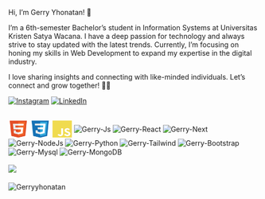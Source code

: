 Hi, I’m Gerry Yhonatan! 👋

I’m a 6th-semester Bachelor’s student in Information Systems at Universitas Kristen Satya Wacana. I have a deep passion for technology and always strive to stay updated with the latest trends. Currently, I’m focusing on honing my skills in Web Development to expand my expertise in the digital industry.

I love sharing insights and connecting with like-minded individuals. Let’s connect and grow together! 🚀🔥

<!-- ## 🌐 Socials: -->
[![Instagram](https://img.shields.io/badge/Instagram-%23E4405F.svg?logo=Instagram&logoColor=white)](https://instagram.com/gerryyhonatan) [![LinkedIn](https://img.shields.io/badge/LinkedIn-%230077B5.svg?logo=linkedin&logoColor=white)](https://www.linkedin.com/in/gerry-yhonatan/) 
 
<!-- ## 💻 Technical Skills:

- **Frontend Development:** HTML/CSS3, JavaScript, Bootstrap :v
- **Tools and Design:** VSCode, GitHub and Figma -->


<div style="display: inline_block"><br>
  <img align="center" alt="Gerry-HTML" height="35" width="40" src="https://raw.githubusercontent.com/devicons/devicon/master/icons/html5/html5-original.svg">
  <img align="center" alt="Gerry-CSS" height="35" width="40" src="https://raw.githubusercontent.com/devicons/devicon/master/icons/css3/css3-original.svg">
  <img align="center" alt="Gerry-Js" height="35" width="40" src="https://raw.githubusercontent.com/devicons/devicon/master/icons/javascript/javascript-plain.svg">
  <img align="center" alt="Gerry-Js" height="35" width="40" src="https://cdn.jsdelivr.net/gh/devicons/devicon@latest/icons/typescript/typescript-original.svg">
  <img align="center" alt="Gerry-React" height="35" width="40" src="https://cdn.jsdelivr.net/gh/devicons/devicon@latest/icons/react/react-original.svg"">
  <img align="center" alt="Gerry-Next" height="35" width="40" src="https://cdn.jsdelivr.net/gh/devicons/devicon@latest/icons/nextjs/nextjs-original.svg">
  <img align="center" alt="Gerry-NodeJs" height="35" width="40" src="https://cdn.jsdelivr.net/gh/devicons/devicon@latest/icons/nodejs/nodejs-original-wordmark.svg">
  <img align="center" alt="Gerry-Python" height="35" width="40" src="https://cdn.jsdelivr.net/gh/devicons/devicon@latest/icons/python/python-original.svg">
  <img align="center" alt="Gerry-Tailwind" height="35" width="40" src="https://cdn.jsdelivr.net/gh/devicons/devicon@latest/icons/tailwindcss/tailwindcss-original.svg">
  <img align="center" alt="Gerry-Bootstrap" height="35" width="40" src="https://cdn.jsdelivr.net/gh/devicons/devicon@latest/icons/bootstrap/bootstrap-original.svg">
  <img align="center" alt= "Gerry-Mysql" height="60" width="40" src="https://cdn.jsdelivr.net/gh/devicons/devicon/icons/mysql/mysql-original-wordmark.svg">       
  <img align="center" alt= "Gerry-MongoDB" height="60" width="40" src="https://cdn.jsdelivr.net/gh/devicons/devicon@latest/icons/mongodb/mongodb-original-wordmark.svg">      
</div><br>

<div style="display: flex;">
  <a href="https://github.com/Gerryyhonatan">
    <img height="195px" src="https://github-readme-stats.vercel.app/api/top-langs/?username=Gerryyhonatan&layout=compact&langs_count=7&theme=one_dark_pro"/>
  </a>
</div><br>

<div align="left">
  <img src="https://github-readme-activity-graph.vercel.app/graph?username=Gerryyhonatan&theme=github-compact&radius=16" height="auto" alt="Gerryyhonatan"/>
</div>
